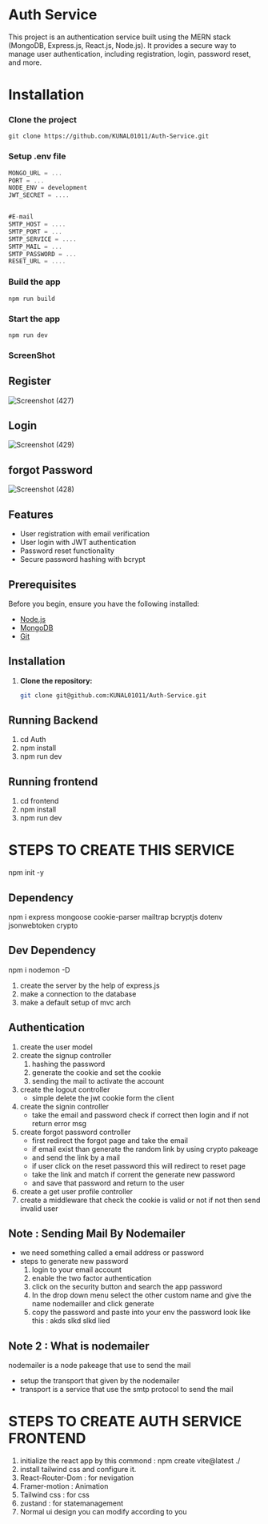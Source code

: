 # Auth Service

This project is an authentication service built using the MERN stack (MongoDB, Express.js, React.js, Node.js). It provides a secure way to manage user authentication, including registration, login, password reset, and more.

# Installation

### Clone the project

```shell
git clone https://github.com/KUNAL01011/Auth-Service.git
```

### Setup .env file

```js
MONGO_URL = ...
PORT = ...
NODE_ENV = development
JWT_SECRET = ....


#E-mail
SMTP_HOST = ....
SMTP_PORT = ...
SMTP_SERVICE = ....
SMTP_MAIL = ...
SMTP_PASSWORD = ...
RESET_URL = ....
```

### Build the app

```shell
npm run build
```

### Start the app

```shell
npm run dev
```

### ScreenShot

## Register
![Screenshot (427)](https://github.com/user-attachments/assets/7595be0a-b439-4c38-82b6-16cc4e86c01d)

## Login
![Screenshot (429)](https://github.com/user-attachments/assets/0e2b9320-35eb-4b25-a351-1cd7ffa26a09)

## forgot Password
![Screenshot (428)](https://github.com/user-attachments/assets/33b26001-52be-4a00-b636-975feb7b850e)

## Features

- User registration with email verification
- User login with JWT authentication
- Password reset functionality
- Secure password hashing with bcrypt

## Prerequisites

Before you begin, ensure you have the following installed:

- [Node.js](https://nodejs.org/en/download/)
- [MongoDB](https://www.mongodb.com/try/download/community)
- [Git](https://git-scm.com/)

## Installation

1. **Clone the repository:**

   ```bash
   git clone git@github.com:KUNAL01011/Auth-Service.git

## Running Backend
1. cd Auth
2. npm install
3. npm run dev

## Running frontend
1. cd frontend
2. npm install
3. npm run dev

# STEPS TO CREATE THIS SERVICE

npm init -y

## Dependency
npm i express mongoose cookie-parser mailtrap bcryptjs dotenv jsonwebtoken crypto

## Dev Dependency 
npm i nodemon -D


1. create the server by the help of express.js
2. make a connection to the database
3. make a default setup of mvc arch

## Authentication

1. create the user model
2. create the signup controller
    1. hashing the password
    2. generate the cookie and set the cookie
    3. sending the mail to activate the account
3. create the logout controller
    - simple delete the jwt cookie form the client
4. create the signin controller
    - take the email and password check if correct then login and if not return error msg
5. create forgot password controller
    - first redirect the forgot page and take the email
    - if email exist than generate the random link by using crypto pakeage
    - and send the link by a mail 
    - if user click on the reset password this will redirect to reset page
    - take the link and match if corrent the generate new password
    - and save that password and return to the user
6. create a get user profile controller
7. create a middleware that check the cookie is valid or not if not then send invalid user

## Note : Sending Mail By Nodemailer 
- we need something called a email address or password 
- steps to generate new password 
    1. login to your email account 
    2. enable the two factor authentication
    3. click on the security button and search the app password
    4. In the drop down menu select the other custom name and give the name nodemailler and click generate
    5. copy the password and paste into your env the password look like this : akds slkd slkd lied
    
## Note 2 : What is nodemailer

nodemailer is a node pakeage that use to send the mail 
- setup the transport that given by the nodemailer 
- transport is a service that use the smtp protocol to send the mail


# STEPS TO CREATE AUTH SERVICE FRONTEND

1. initialize the react app by this commond : npm create vite@latest ./
2. install tailwind css and configure it.
3. React-Router-Dom : for nevigation
4. Framer-motion : Animation
5. Tailwind css : for css
6. zustand : for statemanagement 
7. Normal ui design you can modify according to you

